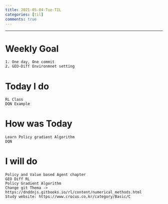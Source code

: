 ```yaml
---
title: 2021-05-04-Tue-TIL
categories: [til]
comments: true
---
```

-------------------------------------------------------------------------------

# Weekly Goal
```
1. One day, One commit
2. GEO-Diff Environmnet setting
```


# Today I do
```
RL Class
DQN Example
```

# How was Today
```
Learn Policy gradient Algorithm
DQN
```

# I will do
```
Policy and Value based Agent chapter 
GEO Diff RL 
Policy Gradient Algorithm
Change git Thema -> https://dnddnjs.gitbooks.io/rl/content/numerical_methods.html
Study website: https://www.crocus.co.kr/category/Basic/C
```

